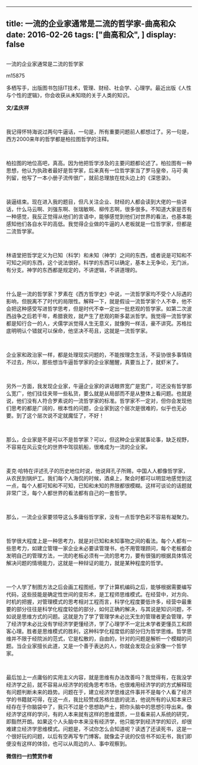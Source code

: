 
---
title:   一流的企业家通常是二流的哲学家-曲高和众
date: 2016-02-26
tags: ["曲高和众", ]
display: false
---


## 



一流的企业家通常是二流的哲学家




m15875




多栖写手，出版图书包括IT技术，管理、财经、社会学、心理学。最近出版《人性与个性的逻辑》，你会收获从未知晓的关于人类的知识。


**文/孟庆祥**

&nbsp;

我记得怀特海说过两句牛逼话，一句是，所有重要问题前人都想过了。另一句是，西方2000来年的哲学都是柏拉图哲学的注释。

&nbsp;

柏拉图的地位高吧，真高。因为他把哲学涉及的主要问题都论述了。柏拉图有一种思想，他认为执政者最好是哲学家，后来真有一位哲学家当了罗马皇帝，马可·奥列留，他写了一本小册子流传很广，就前总理放在枕头边上的《深思录》。

&nbsp;

装逼结束。现在进入我的题目，但凡关注企业、财经的人都会读到大佬的一些讲话，什么马云啊、刘强东啊、张瑞敏啊、柳传志啊，很多很多。不知道大家是否有一种感觉，我反正觉得从他们的言语中，能够感觉到他们对世界的看法，也基本能感知他们各自水平的高低。我觉得企业做的牛逼的人老板就是一位哲学家，但都是二流哲学家。

&nbsp;

林语堂把哲学定义为已知（科学）和未知（神学）之间的东西，或者说是可知和不可知之间的东西，这个说法很好。科学的东西可以确定，基本上无争论，无门派，有分支。神学的东西都是规定的，不讲逻辑，不讲道理的。

&nbsp;

什么是一流的哲学家？罗素在《西方哲学史》中说，一流哲学家均不受个人际遇的影响，但脱离不了时代的局限性。解释一下，就是假设一流哲学家个人不幸，他不会把这种感受写进哲学思考，但是时代不幸一定出一批悲观的哲学家。如第二次波西战争之后若干年，希腊衰败，就产生了悲观的斯多葛派哲学。我觉得一流哲学家都是知行合一的人，犬儒学派觉得人生无意义，就像狗一样活，豪不讲究。苏格拉底明明认个错就可以保命，他坚决不苟且，这就是一流哲学家。

&nbsp;

企业家和政治家一样，都是处理现实问题的，不能按理念生活，不妥协很多事情绕不过去，所以，那些想当牛逼哲学家的企业家醒醒，真要当上了，就虾米了。

&nbsp;

另外一方面，我发现企业家，牛逼企业家的讲话眼界宽广是宽广，可还没有哲学那么宽广，他们往往夹带一些私货，要么就是从局部而不是从整体上看问题。也就是说，他们没有人符合罗素说的一流哲学家的标准。哲学家不一定对，但你会发现他们思考的都是广阔的，根本性的问题，企业家到这个层次是很难的，似乎也无必要。到了这个层次说不定就魔怔了，不好！

&nbsp;

那么，企业家是不是可以不是哲学家？可以，但这种企业家就事论事，缺乏视野，不容易在风云变化的世界中驾驭航船，很难成为一流的企业家。

&nbsp;

麦克·哈特在评述孔子的历史地位时说，他说拜孔子所赐，中国人人都像哲学家，从农民到锅炉工。我们每个人海侃的时候，酒桌上，聚会时都可以明显地感觉到这一点，每个人都可知和不可知，已知和未知的界限都很模糊。这样可谈论的话题就非常广泛，每个人都世界的看法都有自己的一套哲学。

&nbsp;

那么，一流企业家要领导这么多庸俗哲学家，没有一点哲学色彩不容易有凝聚力。

&nbsp;

哲学很大程度上是一种思考力，就是对已知和未知事物之间的看法。每个人都有一些思考力，如建立管理一家企业未必要读管理书，也不用管理顾问，每个老板都会发明自己的管理方法，一流的老板必须有一流的思考力，要有很强的根据具体情况解决问题的情境能力，这就是一种辩证的能力，就是某种程度的哲学。

&nbsp;

一个人学了制图方法之后会画工程图纸，学了计算机编码之后，能够根据需要编写代码，这些技能是确定性世间的变形术，是工程师思维模式。在经营中，对方向、时机的把握，对管理模式的思考相对工程而言，科学化程度要低许多，经营中最重要的部分往往是科学化程度较低的部分，如何正确的解决，与其说是知识问题，不如说是思维方式的问题。这就是为了学了管理学未必比天生的管理者更会管理，学了经济学未必比没有学经济学更懂经济，学了心理学不一定比未学者更懂员工和顾客心理。胜者是思维模式的胜利，这种科学化程度低的部分归为哲学思维。哲学思维并不限于经院派的范式，它是松散的，自由的，针对的问题是解析一个模糊的问题。当企业家擅长此道，又是一个善于表达的人，你就会发现企业家像一个哲学家。

&nbsp;

最后加上一点庸俗的实用主义内容，就是思维有办法改善吗？我觉得有，在我没学经济学之前，就不容易从经济学的视角思考市场，也很难用经济学的的方式解释现有问题判断未来的趋势。问题在于，建立经济学思维这件事并不是每个人看了经济学的书籍就可得，在这一点，我比较赞成苏格拉底的说法，他说所有的认知本来已经存在于你脑袋中了，我只不过是个思想助产士，把你头脑中的思想引导出来。像经济学这样的学问，有的人本来就有这样的思维潜质，一旦看来前人系统的研究，即豁然开朗。如果这个人头脑中本来没有经济学，他只能学到经济学的知识，却很难建立经济学思维模式。问题是，不试你怎么会知道呢？读透了还读死书，这是一个很好玩的问题，以后有空再写专门博客。就像孟子说的仅信书不如无书，我们即便没有这样的体验，也可以从周边的人、事中观察到。








**微信扫一扫赞赏作者**














